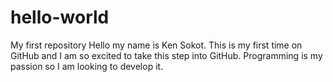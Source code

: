 # hello-world
My first repository
Hello my name is Ken Sokot. This is my first time on GitHub and I am so excited to take this step into GitHub. Programming is my passion so I am looking to develop it.
